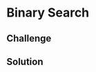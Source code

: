 # Binary Search
<!-- Short summary or background information -->
## 

## Challenge
<!-- Description of the challenge -->

## Solution
<!-- Embedded whiteboard image -->